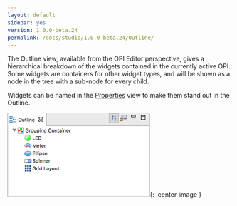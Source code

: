 ```yaml
---
layout: default
sidebar: yes
version: 1.0.0-beta.24
permalink: /docs/studio/1.0.0-beta.24/Outline/
---
```


The Outline view, available from the OPI Editor perspective, gives a hierarchical breakdown of the widgets contained in the currently active OPI. Some widgets are containers for other widget types, and will be shown as a node in the tree with a sub-node for every child.

Widgets can be named in the [Properties](/docs/studio/Properties/) view to make them stand out in the Outline.

![Outline](/assets/studio/grid-layout-outline.png){: .center-image }
